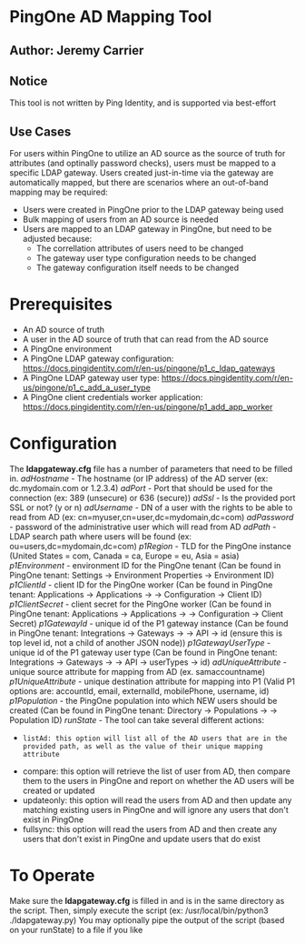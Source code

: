 # PingOne AD Mapping Tool
## Author: Jeremy Carrier

## Notice
This tool is not written by Ping Identity, and is supported via best-effort

## Use Cases
For users within PingOne to utilize an AD source as the source of truth for attributes (and optinally password checks),
users must be mapped to a specific LDAP gateway.  Users created just-in-time via the gateway are automatically mapped, but
there are scenarios where an out-of-band mapping may be required:
- Users were created in PingOne prior to the LDAP gateway being used
- Bulk mapping of users from an AD source is needed
- Users are mapped to an LDAP gateway in PingOne, but need to be adjusted because:
    * The correllation attributes of users need to be changed
    * The gateway user type configuration needs to be changed
    * The gateway configuration itself needs to be changed

# Prerequisites
- An AD source of truth
- A user in the AD source of truth that can read from the AD source
- A PingOne environment
- A PingOne LDAP gateway configuration: https://docs.pingidentity.com/r/en-us/pingone/p1_c_ldap_gateways
- A PingOne LDAP gateway user type: https://docs.pingidentity.com/r/en-us/pingone/p1_c_add_a_user_type
- A PingOne client credentials worker application: https://docs.pingidentity.com/r/en-us/pingone/p1_add_app_worker

# Configuration
The **ldapgateway.cfg** file has a number of parameters that need to be filled in.
*adHostname* - The hostname (or IP address) of the AD server (ex: dc.mydomain.com or 1.2.3.4)
*adPort* - Port that should be used for the connection (ex: 389 (unsecure) or 636 (secure))
*adSsl* - Is the provided port SSL or not? (y or n)
*adUsername* - DN of a user with the rights to be able to read from AD (ex: cn=myuser,cn=user,dc=mydomain,dc=com)
*adPassword* - password of the administrative user which will read from AD
*adPath* - LDAP search path where users will be found (ex: ou=users,dc=mydomain,dc=com)
*p1Region* - TLD for the PingOne instance (United States = com, Canada = ca, Europe = eu, Asia = asia)
*p1Environment* - environment ID for the PingOne tenant (Can be found in PingOne tenant: Settings -> Environment Properties -> Environment ID)
*p1ClientId* - client ID for the PingOne worker (Can be found in PingOne tenant: Applications -> Applications -> <Your worker app> -> Configuration -> Client ID)
*p1ClientSecret* - client secret for the PingOne worker (Can be found in PingOne tenant: Applications -> Applications -> <Your worker app> -> Configuration -> Client Secret)
*p1GatewayId* - unique id of the P1 gateway instance (Can be found in PingOne tenant: Integrations -> Gateways -> <Your gateway> -> API -> id (ensure this is top level id, not a child of another JSON node))
*p1GatewayUserType* - unique id of the P1 gateway user type (Can be found in PingOne tenant: Integrations -> Gateways -> <Your gateway> -> API -> userTypes -> id)
*adUniqueAttribute* - unique source attribute for mapping from AD (ex. samaccountname)
*p1UniqueAttribute* - unique destination attribute for mapping into P1 (Valid P1 options are: accountId, email, externalId, mobilePhone, username, id)
*p1Population* - the PingOne population into which NEW users should be created (Can be found in PingOne tenant: Directory -> Populations -> <Your population> -> Population ID)
*runState* - The tool can take several different actions:
   -     listAd: this option will list all of the AD users that are in the provided path, as well as the value of their unique mapping attribute
   -    compare: this option will retrieve the list of user from AD, then compare them to the users in PingOne and report on whether the AD users will be created or updated
   - updateonly: this option will read the users from AD and then update any matching existing users in PingOne and will ignore any users that don't exist in PingOne
   -   fullsync: this option will read the users from AD and then create any users that don't exist in PingOne and update users that do exist

# To Operate
Make sure the **ldapgateway.cfg** is filled in and is in the same directory as the script.  Then, simply execute the script (ex: /usr/local/bin/python3 ./ldapgateway.py)
You may optionally pipe the output of the script (based on your runState) to a file if you like
